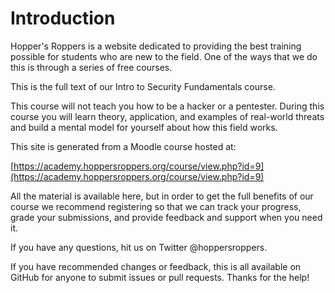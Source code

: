 # Introduction

Hopper's Roppers is a website dedicated to providing the best training possible for students who are new to the field. One of the ways that we do this is through a series of free courses. 

This is the full text of our Intro to Security Fundamentals course. 

This course will not teach you how to be a hacker or a pentester. During this course you will learn theory, application, and examples of real-world threats and build a mental model for yourself about how this field works. 

This site is generated from a Moodle course hosted at:

[https://academy.hoppersroppers.org/course/view.php?id=9](https://academy.hoppersroppers.org/course/view.php?id=9)


All the material is available here, but in order to get the full benefits of our course we recommend registering so that we can track your progress, grade your submissions, and provide feedback and support when you need it.

If you have any questions, hit us on Twitter @hoppersroppers.

If you have recommended changes or feedback, this is all available on GitHub for anyone to submit issues or pull requests. Thanks for the help!


